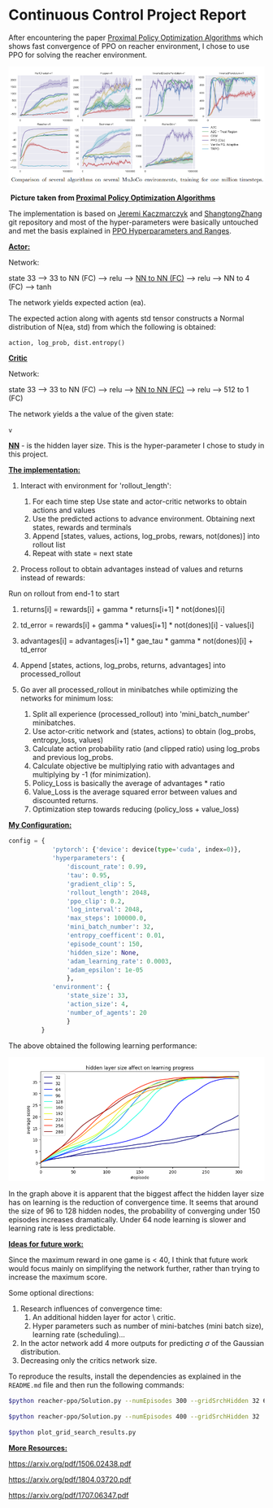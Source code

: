 # Continuous Control Project Report



After encountering the paper [Proximal Policy Optimization Algorithms](https://arxiv.org/pdf/1707.06347.pdf) which shows fast convergence of PPO on reacher environment, I chose to use PPO for solving the reacher environment.

![1562857315785](report_images/reacherv1_ppo.png)

​						**Picture taken from  [Proximal Policy Optimization Algorithms](https://arxiv.org/pdf/1707.06347.pdf)**



The implementation is based on [Jeremi Kaczmarczyk](https://github.com/jknthn/reacher-ppo.git) and  [ShangtongZhang](https://github.com/ShangtongZhang/DeepRL) git repository and most of the hyper-parameters were basically untouched and met the basis explained in [PPO Hyperparameters and Ranges](https://medium.com/@aureliantactics).

<u>**Actor:**</u>

Network:

state 33 --> 33 to NN (FC) --> relu --> <u>NN to NN (FC)</u> --> relu --> NN to 4 (FC) --> tanh

The network yields expected action (ea).

The expected action along with agents std tensor constructs a Normal distribution of N(ea, std) from which the following is obtained:

```
action, log_prob, dist.entropy()
```

**<u>Critic</u>**

Network:

state 33 --> 33 to NN (FC) --> relu --> <u>NN to NN (FC)</u> --> relu --> 512 to 1 (FC)

The network yields a the value of the given state: 

```v```

**<u>NN</u>** - is the hidden layer size. This is the hyper-parameter I chose to study in this project.

 

**<u>The implementation:</u>**

1. Interact with environment for 'rollout_length':

   1. For each time step Use state and actor-critic networks to obtain actions and values
   2. Use the predicted actions to advance environment. Obtaining next states, rewards and terminals
   3. Append [states, values, actions, log_probs, rewars, not(dones)] into rollout list
   4. Repeat with state = next state

2.  Process rollout to obtain advantages instead of values and returns instead of rewards:

   Run on rollout from end-1 to start

   1. returns[i] = rewards[i] + gamma * returns[i+1] * not(dones)[i]
   2. td_error = rewards[i] + gamma * values[i+1] * not(dones)[i] - values[i]
   3. advantages[i] = advantages[i+1] * gae_tau * gamma * not(dones)[i] + td_error
   4. Append [states, actions, log_probs, returns, advantages] into processed_rollout

3. Go aver all processed_rollout in minibatches while optimizing the networks for minimum loss:

   1. Split all experience (processed_rollout) into 'mini_batch_number' minibatches.
   2. Use actor-critic network and (states, actions) to obtain (log_probs, entropy_loss, values)
   3. Calculate action probability ratio (and clipped ratio) using log_probs and previous log_probs.
   4. Calculate objective be multiplying ratio with advantages and multiplying by -1 (for minimization).
   5. Policy_Loss is basically the average of advantages * ratio
   6. Value_Loss is the average squared error between values and discounted returns.
   7. Optimization step towards reducing (policy_loss + value_loss)



**<u>My Configuration:</u>**

```python
config = {
			'pytorch': {'device': device(type='cuda', index=0)},
			'hyperparameters': {
				'discount_rate': 0.99,
				'tau': 0.95,
				'gradient_clip': 5,
				'rollout_length': 2048,
				'ppo_clip': 0.2,
				'log_interval': 2048,
				'max_steps': 100000.0,
				'mini_batch_number': 32,
				'entropy_coefficent': 0.01,
				'episode_count': 150,
				'hidden_size': None,
				'adam_learning_rate': 0.0003,
				'adam_epsilon': 1e-05
				},
            'environment': {
            	'state_size': 33,
            	'action_size': 4,
            	'number_of_agents': 20
            	}
         }
```





The above obtained the following learning performance:

![1562857315785](report_images/hiddSizeEffect.png)



In the graph above it is apparent that the biggest affect the hidden layer size has on learning is the reduction of convergence time. It seems that around the size of 96 to 128 hidden nodes, the probability of converging under 150 episodes increases dramatically. Under 64 node learning is slower and learning rate is less predictable.



<u>**Ideas for future work:**</u>

Since the maximum reward in one game is < 40, I think that future work would focus mainly on simplifying the network further, rather than trying to increase the maximum score.

Some optional directions:

1. Research influences of convergence time:
   1. An additional hidden layer for actor \ critic. 
   2. Hyper parameters such as number of mini-batches (mini batch size), learning rate (scheduling)...
2. In the actor network add 4 more outputs for predicting $\sigma$ of the Gaussian distribution.
3. Decreasing only the critics network size.



To reproduce the results, install the dependencies as explained in the ```README.md``` file and then run the following commands:

```bash
$python reacher-ppo/Solution.py --numEpisodes 300 --gridSrchHidden 32 64 96 128 160 192 224 256 288
```
```bash
$python reacher-ppo/Solution.py --numEpisodes 400 --gridSrchHidden 32
```
```bash
$python plot_grid_search_results.py
```



<u>**More Resources:**</u>


https://arxiv.org/pdf/1506.02438.pdf

https://arxiv.org/pdf/1804.03720.pdf

https://arxiv.org/pdf/1707.06347.pdf